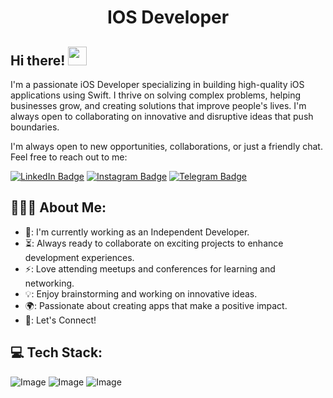 <h1 align="center">IOS Developer</h1>

## Hi there! <img src="https://raw.githubusercontent.com/aemmadi/aemmadi/master/wave.gif" width="30px">

I'm a passionate iOS Developer specializing in building high-quality iOS applications using Swift. I thrive on solving complex problems, helping businesses grow, and creating solutions that improve people's lives. I'm always open to collaborating on innovative and disruptive ideas that push boundaries. </br>

I'm always open to new opportunities, collaborations, or just a friendly chat. Feel free to reach out to me:

[![LinkedIn Badge](https://img.shields.io/badge/-giyos_khaitov-blue?style=flat-square&logo=Linkedin&logoColor=white&link=https://www.linkedin.com/in/giyos-khaitov-100845168/)](https://www.linkedin.com/in/giyos-khaitov)
[![Instagram Badge](https://img.shields.io/badge/@gyaskhaitov-purple?style=flat&logo=instagram)](https://www.instagram.com/gyaskhaitov)
[![Telegram Badge](https://img.shields.io/badge/@GiyasIOS-blue?style=flat&logo=telegram)](https://t.me/GiyasIOS)


<h2 align="left">👨🏻‍💻 About Me:</h2>

- 💼: I'm currently working as an Independent Developer.
- ⏳: Always ready to collaborate on exciting projects to enhance development experiences.
- ⚡: Love attending meetups and conferences for learning and networking.
- 💡: Enjoy brainstorming and working on innovative ideas.
- 🌍: Passionate about creating apps that make a positive impact.
- 🤝: Let's Connect!

## 💻 Tech Stack:

![Image](https://img.shields.io/badge/Swift-FFFFFF?style=for-the-badge&logo=swift&logoColor=orange)
![Image](https://img.shields.io/badge/UIKit-FF4B3E?style=for-the-badge&logo=apple&logoColor=white)
![Image](https://img.shields.io/badge/SwiftUI-007AFF?style=for-the-badge&logo=swift&logoColor=black)

